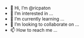 - 👋 Hi, I’m @ricpaton
- 👀 I’m interested in ...
- 🌱 I’m currently learning ...
- 💞️ I’m looking to collaborate on ...
- 📫 How to reach me ...

<!---
ricpaton/ricpaton is a ✨ special ✨ repository because its `README.md` (this file) appears on your GitHub profile.
You can click the Preview link to take a look at your changes.
--->
